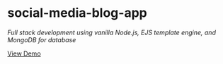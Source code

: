 # social-media-blog-app

*Full stack development using vanilla Node.js, EJS template engine, and MongoDB for database*

[View Demo](https://blog-social-media.herokuapp.com/)

